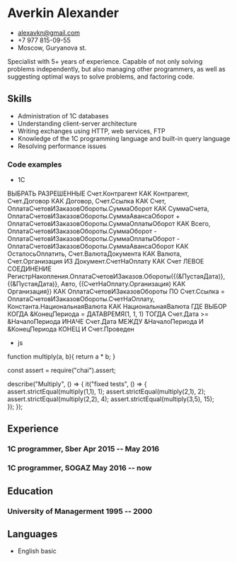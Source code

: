 # Averkin Alexander

- alexavkn@gmail.com
- +7 977 815-09-55
- Moscow, Guryanova st.

Specialist with 5+ years of experience. Capable of not only solving problems independently,
but also managing other programmers, as well as suggesting optimal ways to solve problems,
and factoring code.

## Skills

- Administration of 1C databases
- Understanding client-server architecture
- Writing exchanges using HTTP, web services, FTP
- Knowledge of the 1C programming language and built-in query language
- Resolving performance issues

### Code examples

- 1C

ВЫБРАТЬ РАЗРЕШЕННЫЕ
	Счет.Контрагент КАК Контрагент,
	Счет.Договор КАК Договор,
	Счет.Ссылка КАК Счет,
	ОплатаСчетовИЗаказовОбороты.СуммаОборот КАК СуммаСчета,
	ОплатаСчетовИЗаказовОбороты.СуммаАвансаОборот + ОплатаСчетовИЗаказовОбороты.СуммаОплатыОборот КАК Всего,
	ОплатаСчетовИЗаказовОбороты.СуммаОборот - ОплатаСчетовИЗаказовОбороты.СуммаОплатыОборот - ОплатаСчетовИЗаказовОбороты.СуммаАвансаОборот КАК ОсталосьОплатить,
	Счет.ВалютаДокумента КАК Валюта,
	Счет.Организация
ИЗ
	Документ.СчетНаОплату КАК Счет
		ЛЕВОЕ СОЕДИНЕНИЕ РегистрНакопления.ОплатаСчетовИЗаказов.Обороты({(&ПустаяДата)}, {(&ПустаяДата)}, Авто, {(СчетНаОплату.Организация) КАК Организация}) КАК ОплатаСчетовИЗаказовОбороты
		ПО Счет.Ссылка = ОплатаСчетовИЗаказовОбороты.СчетНаОплату,
	Константа.НациональнаяВалюта КАК НациональнаяВалюта
ГДЕ
	ВЫБОР
			КОГДА &КонецПериода = ДАТАВРЕМЯ(1, 1, 1)
				ТОГДА Счет.Дата >= &НачалоПериода
			ИНАЧЕ Счет.Дата МЕЖДУ &НачалоПериода И &КонецПериода
		КОНЕЦ
	И Счет.Проведен

- js

function multiply(a, b){
  return a * b;
}

const assert = require("chai").assert;

describe("Multiply", () => {
  it("fixed tests", () => {
    assert.strictEqual(multiply(1,1), 1);
    assert.strictEqual(multiply(2,1), 2);
    assert.strictEqual(multiply(2,2), 4);
    assert.strictEqual(multiply(3,5), 15);   
  });
});

## Experience

### <span>1C programmer, Sber</span> <span>Apr 2015 -- May 2016</span>
### <span>1C programmer, SOGAZ</span> <span>May 2016 -- now</span>

## Education

### <span>University of Managerment</span> <span>1995 -- 2000</span>

## Languages

- English basic